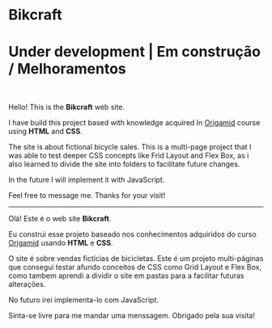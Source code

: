 # Bikcraft

# Under development | Em construção / Melhoramentos
<br>

Hello! This is the **Bikcraft** web site. 

I have build this project based with knowledge acquired In <a href="https://www.origamid.com/">Origamid</a> course using **HTML** and **CSS**.

The site is about fictional bicycle sales. This is a multi-page project that I was able to test deeper CSS concepts like Frid Layout and Flex Box, as i also learned to divide the site into folders to facilitate future changes.

In the future I will implement it with JavaScript.

Feel free to message me. Thanks for your visit!

-------------------------------------------------------------------------------------------------------------------------------------------------------------------------
Olá! Este é o web site **Bikcraft**.

Eu construi esse projeto baseado nos conhecimentos adquiridos do curso <a href="https://www.origamid.com/">Origamid</a> usando **HTML** e **CSS**.

O site é sobre vendas fictícias de bicicletas. Este é um projeto multi-páginas que consegui testar afundo conceitos de CSS como Grid Layout e Flex Box, como tambem aprendi a dividir o site em pastas para a facilitar futuras alterações.

No futuro irei implementa-lo com JavaScript.

Sinta-se livre para me mandar uma menssagem. Obrigado pela sua visita!
